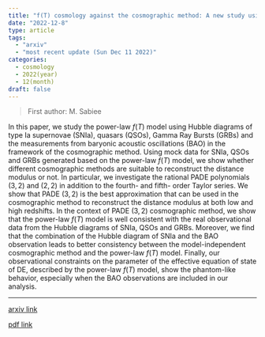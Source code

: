 ```yaml
---
title: "f(T) cosmology against the cosmographic method: A new study using mock and observational data"
date: "2022-12-8"
type: article
tags:
  - "arxiv"
  - "most recent update (Sun Dec 11 2022)"
categories:
  - cosmology
  - 2022(year)
  - 12(month)
draft: false
---
```


> First author: M. Sabiee

 In this paper, we study the power-law $f(T)$ model using Hubble diagrams of
type Ia supernovae (SNIa), quasars (QSOs), Gamma Ray Bursts (GRBs) and the
measurements from baryonic acoustic oscillations (BAO) in the framework of the
cosmographic method. Using mock data for SNIa, QSOs and GRBs generated based on
the power-law $f(T)$ model, we show whether different cosmographic methods are
suitable to reconstruct the distance modulus or not. In particular, we
investigate the rational PADE polynomials $(3,2)$ and $(2,2)$ in addition to
the fourth- and fifth- order Taylor series. We show that PADE $(3,2)$ is the
best approximation that can be used in the cosmographic method to reconstruct
the distance modulus at both low and high redshifts. In the context of PADE
$(3,2)$ cosmographic method, we show that the power-law $f(T)$ model is well
consistent with the real observational data from the Hubble diagrams of SNIa,
QSOs and GRBs. Moreover, we find that the combination of the Hubble diagram of
SNIa and the BAO observation leads to better consistency between the
model-independent cosmographic method and the power-law $f(T)$ model. Finally,
our observational constraints on the parameter of the effective equation of
state of DE, described by the power-law $f(T)$ model, show the phantom-like
behavior, especially when the BAO observations are included in our analysis.

---
[arxiv link](http://arxiv.org/abs/2212.04113v1)

[pdf link](http://arxiv.org/pdf/2212.04113v1)